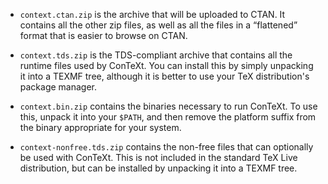 <!-- ConTeXt Packaging Scripts
     https://github.com/gucci-on-fleek/context-packaging
     SPDX-License-Identifier: CC0-1.0+
     SPDX-FileCopyrightText: 2025 Max Chernoff -->

- `context.ctan.zip` is the archive that will be uploaded to CTAN. It
  contains all the other zip files, as well as all the files in a
  “flattened” format that is easier to browse on CTAN.

- `context.tds.zip` is the TDS-compliant archive that contains all the
  runtime files used by ConTeXt. You can install this by simply
  unpacking it into a TEXMF tree, although it is better to use your TeX
  distribution's package manager.

- `context.bin.zip` contains the binaries necessary to run ConTeXt. To
  use this, unpack it into your `$PATH`, and then remove the platform
  suffix from the binary appropriate for your system.

- `context-nonfree.tds.zip` contains the non-free files that can
  optionally be used with ConTeXt. This is not included in the standard
  TeX Live distribution, but can be installed by unpacking it into a
  TEXMF tree.
